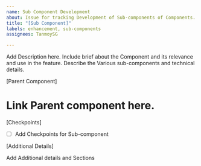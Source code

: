 ```yaml
---
name: Sub Component Development
about: Issue for tracking Development of Sub-components of Components.
title: "[Sub Component]"
labels: enhancement, sub-components
assignees: TanmoySG

---
```


Add Description here. Include brief about the Component and its relevance and use in the feature. Describe the Various sub-components and technical details.

[Parent Component]

# Link Parent component here.

[Checkpoints]

- [ ] Add Checkpoints for Sub-component

[Additional Details]

Add Additional details and Sections
